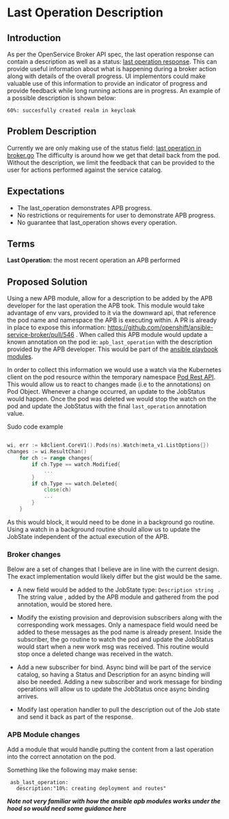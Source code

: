 # Last Operation Description

## Introduction
As per the OpenService Broker API spec, the last operation response can contain
a description as well as a status: [last operation response](https://github.com/openservicebrokerapi/servicebroker/blob/v2.12/spec.md#body).
This can provide useful information about what is happening during a broker action along with details of the overall progress.
UI implementors could make valuable use of this information to provide an indicator of progress and provide feedback while long running
actions are in progress. An example of a possible description is shown below:
```
60%: succesfully created realm in keycloak
```

## Problem Description
Currently we are only making use of the status field: 
[last operation in broker.go](https://github.com/openshift/ansible-service-broker/blob/master/pkg/broker/broker.go#L1311)
The difficulty is around how we get that detail back from the pod.
Without the description, we limit the feedback that can be provided to the user for actions performed against the service catalog.

## Expectations
- The last_operation demonstrates APB progress.
- No restrictions or requirements for user to demonstrate APB progress.
- No guarantee that last_operation shows every operation.


## Terms

**Last Operation:**  the most recent operation an APB performed 
                     

## Proposed Solution

Using a new APB module, allow for a description to be added by the APB developer for the last operation the APB took. This module would take advantage of env vars, provided to it via the downward api, that reference the pod name and namespace the APB is executing within. 
A PR is already in place to expose this information: https://github.com/openshift/ansible-service-broker/pull/546 .
When called this APB module would update a known annotation on the pod ie: ```apb_last_operation```
with the description provided by the APB developer. This would be part of the 
[ansible playbook modules](https://github.com/ansibleplaybookbundle/ansible-asb-modules).

In order to collect this information we would use a watch via the Kubernetes client on the pod resource within the temporary namespace [Pod Rest API](https://docs.openshift.com/container-platform/3.5/rest_api/kubernetes_v1.html#list-or-watch-objects-of-kind-pod).
This would allow us to react to changes made (i.e to the annotations) on Pod Object. Whenever a change occurred, an update to the JobStatus would happen. Once the pod was deleted we would stop the watch on the pod and update the JobStatus with the final ```last_operation``` annotation value.

Sudo code example

```go

wi, err := k8client.CoreV1().Pods(ns).Watch(meta_v1.ListOptions{})
changes := wi.ResultChan()
    for ch := range changes{
		if ch.Type == watch.Modified{
			...
		}
		if ch.Type == watch.Deleted{
			close(ch)
			...
		}
	}

```

As this would block, it would need to be done in a background go routine. Using a watch in a background routine should allow us to update the JobState independent of the actual execution of the APB.    


### Broker changes
Below are a set of changes that I believe are in line with the current design. The exact implementation would likely differ but the gist would be the same.

- A new field would be added to the JobState type:
```Description string ``` .
The string value , added by the APB module and gathered from the pod annotation, would be stored here.

- Modify the existing provision and deprovision subscribers along with the corresponding work messages.
Only a namespace field would need be added to these messages as the pod name is already present. 
Inside the subscriber, the go routine to watch the pod and update the JobStatus would start when a new work msg was received.
This routine would stop once a deleted change was received in the watch.

- Add a new subscriber for bind. Async bind will be part of the service catalog, so having a Status and Description for an async binding will also be needed.
Adding a new subscriber and work message for binding operations will allow us to update the JobStatus once async binding arrives.

- Modify last operation handler to pull the description out of the Job state and send it back as part of the response.

### APB Module changes
Add a module that would handle putting the content from a last operation into the correct annotation on the pod.

Something like the following may make sense:

```
 asb_last_operation:
   description:"10%: creating deployment and routes"
```   

***Note not very familiar with how the ansible apb modules works under the hood so would need some guidance here***
